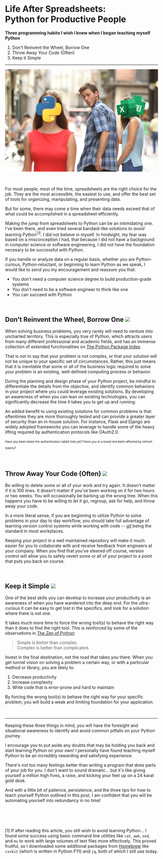 # Life After Spreadsheets:  <br/> Python for Productive People


**Three programming habits I wish I knew when I began teaching myself Python**

1. Don't Reinvent the Wheel, Borrow One
2. Throw Away Your Code (Often)
3. Keep it Simple

---

<img src="./images/LifeAfterSpreadsheets.png" width=600px> </img>  

<br>

For most people, most of the time, spreadsheets are the right choice for the job. They are the most accessible, the easiest to use, and offer the best set of tools for organizing, manipulating, and presenting data.

But for some, there may come a time when their data needs exceed that of what could be accomplished in a spreadsheet efficiently.

Making the jump from spreadsheets to Python can be an intimidating one. I've been there, and even tried several bandaid-like solutions _to avoid_ learning Python<sup>[1]</sup>. I did not believe in myself. In hindsight, my fear was based on a misconception I had, that because I did not have a background in computer science or software engineering, I did not have the foundation necesary to be successful with Python.

If you handle or analyze data on a regular basis, whether you are Python-curious, Python-reluctant, or beginning to learn Python as we speak, I would like to send you my encouragement and reassure you that:
* You don't need a computer science degree to build production-grade systems
* You don't need to be a software engineer to think like one
* You can succeed with Python

<br>

## Don't Reinvent the Wheel, Borrow One <img src="https://github.githubassets.com/images/icons/emoji/unicode/2699.png" width=25px></img>
When solving business problems, you very rarely will need to venture into uncharted territory. This is especially true of Python, which attracts users from many different professional and academic fields, and has an immense collection of extended functionalities on [The Python Package Index](https://pypi.org/).

That is not to say that your problem is not complex, or that your solution will not be unique to your specific set of circumstances. Rather, this just means that it is inevitable that some or all of the business logic required to solve your problem is an existing, well-defined computing process or behavior.

During the planning and design phase of your Python project, be mindful to differentiate the details from the objective, and identify common behaviors in your project where you could leverage existing solutions. By developing an awareness of when you can lean on existing technologies, you can significantly decrease the time it takes you to get up and running.

An added benefit to using existing solutions for common problems is that oftentimes they are more thoroughly tested and can provide a greater layer of security than an in-house solution. For instance, Flask and Django are widely adopted frameworks you can leverage to handle some of the heavy lifting required by authentication protocols like OAuth2.0.

<sub><sup> Have you been down the authentication rabbit hole yet? Have you or a loved one been affected by refresh tokens? </sup></sub>

<br>

## Throw Away Your Code (Often)️ <img src="https://github.githubassets.com/images/icons/emoji/unicode/1f6ae.png" width=25px></img>

Be willing to delete some or all of your work and try again. It doesn’t matter if it is 100 lines. It doesn’t matter if you’ve been working on it for two hours or two weeks. You will occasionally be barking up the wrong tree. When this happens you have to be willing to let it go, regroup, ask for help, and throw away your code.

In a more literal sense, if you are beginning to utilize Python to solve problems in your day to day workflow, you should take full advantage of learning version control systems while working with code -- [git](https://git-scm.com/video/what-is-git) being the standard in most workplaces.

Keeping your project in a well maintained repository will make it much easier for you to collaborate with and receive feedback from engineers at your company. When you find that you’ve steered off course, version control will allow you to safely revert some or all of your project to a point that puts you back on course.

<br>

## Keep it Simple <img src="https://github.githubassets.com/images/icons/emoji/unicode/1f4cc.png" width=25px></img>
One of the best skills you can develop to increase your productivity is an awareness of when you have wandered into the deep end. For the ultra-curious it can be easy to get lost in the specifics, and look for a solution where there is not one.

It takes much more time to force the wrong tool(s) to behave the right way than it does to find the right tool. This is reinforced by some of the observations in [The Zen of Python](https://www.python.org/dev/peps/pep-0020/):

> Simple is better than complex.  
> Complex is better than complicated.

Invest in the final destination, not the road that takes you there. When you get tunnel vision on solving a problem a certain way, or with a particular method or library, you are likely to:

1. Decrease productivity
2. Increase complexity
3. Write code that is error-prone and hard to maintain

By forcing the wrong tool(s) to behave the right way for your specific problem, you will build a weak and limiting foundation for your application.

<br>

---

Keeping these three things in mind, you will have the foresight and situational awareness to identify and avoid common pitfalls on your Python journey.

I encourage you to put aside any doubts that may be holding you back and start learning Python on your own! I personally have found teaching myself Python to be an incredibly rewarding and satisfying experience.

There's not too many feelings better than writing a program that does parts of your job for you. I don't want to sound dramatic... but it's like giving yourself a million high fives, a raise, and kicking your feet up on a 24 karat gold desk.

And with a little bit of patience, persistence, and the three tips for how to teach yourself Python outlined in this post, I am confident that you will be automating yourself into redundancy in no time!




<br><br><br><br>
[1] If after reading this article, you still wish to avoid learning Python... I found _some_ success using basic command line utilities like `cat`, `awk`, `sed`, and `mv` to work with large volumes of text files more effectively. This proved fruitful, so I downloaded some additional packages from [Homebrew](https://brew.sh/) like `csvkit` (which is written in Python FYI) and `jq`, both of which I still use today.
